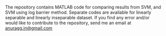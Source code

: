 The repository contains MATLAB code for comparing results from SVM, and SVM using log barrier method. Separate codes are available for linearly separable and linearly inseparable dataset. 
If you find any error and/or would like to contribute to the repository, send me an email at anuragg.in@gmail.com
